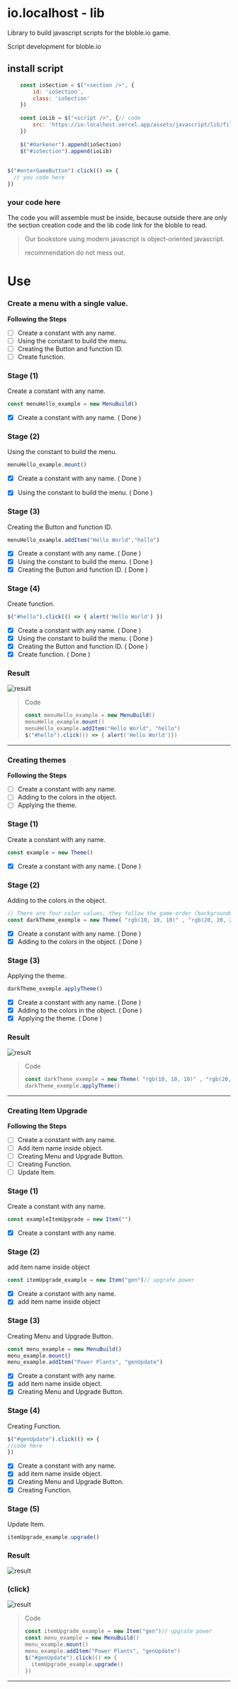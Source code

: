 # io.localhost - lib

Library to build javascript scripts for the bloble.io game.

Script development for bloble.io

## install script
```js
    const ioSection = $("<section />", {
        id: 'ioSection',
        class: 'ioSection'
    })
 
    const ioLib = $("<script />", {// code
        src: 'https://io-localhost.vercel.app/assets/javascript/lib/file.lib.js'
    })
 
    $("#darkener").append(ioSection)
    $("#ioSection").append(ioLib)
 
 
$("#enterGameButton").click(() => {
  // you code here
})
```

### your code here
The code you will assemble must be inside, because outside there are only the section creation code and the lib code link for the bloble to read.
> Our bookstore using modern javascript is object-oriented javascript.
> 
> recommendation do not mess out.

# Use

### Create a menu with a single value.

**Following the Steps**
- [ ] Create a constant with any name.
- [ ] Using the constant to build the menu.
- [ ] Creating the Button and function ID.
- [ ] Create function.

### Stage (1)
Create a constant with any name.
```js
const menuHello_example = new MenuBuild()
```
- [x] Create a constant with any name. ( Done )


### Stage (2) 
Using the constant to build the menu.
```js
menuHello_example.mount()
```
- [x] Create a constant with any name. ( Done )
- [x] Using the constant to build the menu. ( Done )


### Stage (3)
Creating the Button and function ID.
```js
menuHello_example.addItem("Hello World","hello")
```
- [x] Create a constant with any name. ( Done )
- [x] Using the constant to build the menu. ( Done )
- [x] Creating the Button and function ID. ( Done )

### Stage (4)
Create function.
```js
$("#hello").click(() => { alert('Hello World') })
```
- [x] Create a constant with any name. ( Done )
- [x] Using the constant to build the menu. ( Done )
- [x] Creating the Button and function ID. ( Done )
- [x] Create function. ( Done )

### Result

![result](https://media.discordapp.net/attachments/857742055442874408/884262946409156608/Captura_de_tela_2021-09-05_23-24-43.png)

> Code
> ```js
> const menuHello_example = new MenuBuild()
> menuHello_example.mount()
> menuHello_example.addItem("Hello World", "hello")
> $("#hello").click(() => { alert('Hello World')})

***

### Creating themes
**Following the Steps**
- [ ] Create a constant with any name.
- [ ] Adding to the colors in the object.
- [ ] Applying the theme.

### Stage (1)
Create a constant with any name.
```js
const example = new Theme()
```
- [x] Create a constant with any name. ( Done )

### Stage (2)
Adding to the colors in the object.
```js
// There are four color values, they follow the game order (backgroundColor, outerColor, indicatorColor, redColor)
const darkTheme_exemple = new Theme( "rgb(10, 10, 10)" , "rgb(20, 20, 20)" , "#222" , "rgba(200, 0, 0, 0.5)")
```
- [x] Create a constant with any name. ( Done )
- [x] Adding to the colors in the object. ( Done )

### Stage (3)
 Applying the theme.
```js
darkTheme_exemple.applyTheme()
```
- [x] Create a constant with any name. ( Done )
- [x] Adding to the colors in the object. ( Done )
- [x] Applying the theme. ( Done )

### Result

![result](https://media.discordapp.net/attachments/857742055442874408/884266982973767710/Captura_de_tela_2021-09-05_23-40-51.png)

> Code
> ```js
> const darkTheme_exemple = new Theme( "rgb(10, 10, 10)" , "rgb(20, 20, 20)" , "#222" , "rgba(200, 0, 0, 0.5)")
> darkTheme_exemple.applyTheme()

***

### Creating Item Upgrade
**Following the Steps**
- [ ] Create a constant with any name. 
- [ ] Add item name inside object.
- [ ] Creating Menu and Upgrade Button.
- [ ] Creating Function.
- [ ] Update Item. 

### Stage (1)
Create a constant with any name. 
```js
const exampleItemUpgrade = new Item("")
```
- [x] Create a constant with any name. 

### Stage (2)
add item name inside object
```js
const itemUpgrade_example = new Item("gen")// upgrate power
```
- [x] Create a constant with any name.
- [x] add item name inside object 

### Stage (3)
Creating Menu and Upgrade Button.
```js
const menu_example = new MenuBuild()
menu_example.mount()
menu_example.addItem("Power Plants", "genUpdate")
```
- [x] Create a constant with any name.
- [x] add item name inside object.
- [x] Creating Menu and Upgrade Button.

### Stage (4)
Creating Function.
```js
$("#genUpdate").click(() => {
//code here
})
```
- [x] Create a constant with any name.
- [x] add item name inside object.
- [x] Creating Menu and Upgrade Button.
- [x] Creating Function. 

### Stage (5)
Update Item.
```js
itemUpgrade_example.upgrade()
```

### Result 
![result](https://media.discordapp.net/attachments/857742055442874408/884272002259644446/Captura_de_tela_2021-09-06_00-00-28.png)

### (click)

![result](https://media.discordapp.net/attachments/857742055442874408/884271991832600666/Captura_de_tela_2021-09-06_00-00-46.png)

> Code
> ```js
> const itemUpgrade_example = new Item("gen")// upgrate power
> const menu_example = new MenuBuild()
> menu_example.mount()
> menu_example.addItem("Power Plants", "genUpdate")
> $("#genUpdate").click(() => {
>   itemUpgrade_example.upgrade()
> })
> ```

***
